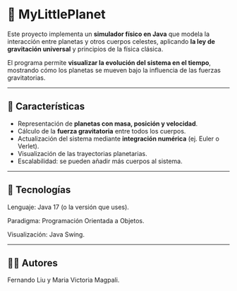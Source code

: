 # 🌌 MyLittlePlanet

Este proyecto implementa un **simulador físico en Java** que modela la interacción entre planetas y otros cuerpos celestes, aplicando **la ley de gravitación universal** y principios de la física clásica.  

El programa permite **visualizar la evolución del sistema en el tiempo**, mostrando cómo los planetas se mueven bajo la influencia de las fuerzas gravitatorias.  

---

## 🚀 Características
- Representación de **planetas con masa, posición y velocidad**.  
- Cálculo de la **fuerza gravitatoria** entre todos los cuerpos.  
- Actualización del sistema mediante **integración numérica** (ej. Euler o Verlet).  
- Visualización de las trayectorias planetarias.  
- Escalabilidad: se pueden añadir más cuerpos al sistema.  

---

## 📖 Tecnologías

Lenguaje: Java 17 (o la versión que uses).

Paradigma: Programación Orientada a Objetos.

Visualización: Java Swing.

---

## 👨‍💻 Autores
Fernando Liu y Maria Victoria Magpali.
